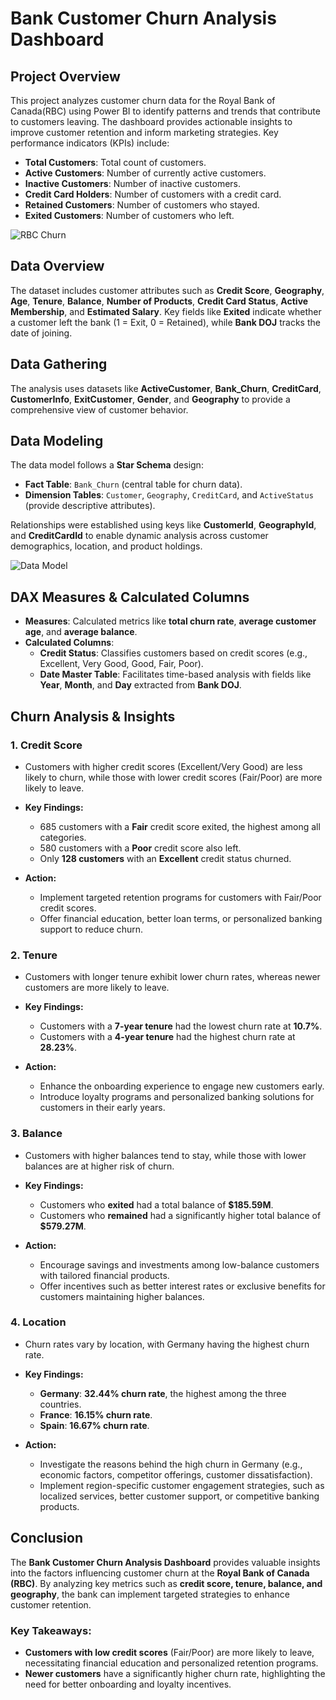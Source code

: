 # Bank Customer Churn Analysis Dashboard

## **Project Overview**
This project analyzes customer churn data for the Royal Bank of Canada(RBC) using Power BI to identify patterns and trends that contribute to customers leaving. The dashboard provides actionable insights to improve customer retention and inform marketing strategies. Key performance indicators (KPIs) include:
- **Total Customers**: Total count of customers.
- **Active Customers**: Number of currently active customers.
- **Inactive Customers**: Number of inactive customers.
- **Credit Card Holders**: Number of customers with a credit card.
- **Retained Customers**: Number of customers who stayed.
- **Exited Customers**: Number of customers who left.

![RBC Churn](https://github.com/user-attachments/assets/587a329a-e87f-415a-93ee-959f87212efa)



## **Data Overview**
The dataset includes customer attributes such as **Credit Score**, **Geography**, **Age**, **Tenure**, **Balance**, **Number of Products**, **Credit Card Status**, **Active Membership**, and **Estimated Salary**. Key fields like **Exited** indicate whether a customer left the bank (1 = Exit, 0 = Retained), while **Bank DOJ** tracks the date of joining.



## **Data Gathering**
The analysis uses datasets like **ActiveCustomer**, **Bank_Churn**, **CreditCard**, **CustomerInfo**, **ExitCustomer**, **Gender**, and **Geography** to provide a comprehensive view of customer behavior.



## **Data Modeling**
The data model follows a **Star Schema** design:
- **Fact Table**: `Bank_Churn` (central table for churn data).
- **Dimension Tables**: `Customer`, `Geography`, `CreditCard`, and `ActiveStatus` (provide descriptive attributes).

Relationships were established using keys like **CustomerId**, **GeographyId**, and **CreditCardId** to enable dynamic analysis across customer demographics, location, and product holdings.

![Data Model](https://github.com/user-attachments/assets/88de061b-fdf1-4244-a2dd-c0595af716eb)



## **DAX Measures & Calculated Columns**
- **Measures**: Calculated metrics like **total churn rate**, **average customer age**, and **average balance**.
- **Calculated Columns**: 
  - **Credit Status**: Classifies customers based on credit scores (e.g., Excellent, Very Good, Good, Fair, Poor).
  - **Date Master Table**: Facilitates time-based analysis with fields like **Year**, **Month**, and **Day** extracted from **Bank DOJ**.



## **Churn Analysis & Insights**

### 1. **Credit Score**
- Customers with higher credit scores (Excellent/Very Good) are less likely to churn, while those with lower credit scores (Fair/Poor) are more likely to leave.  
- **Key Findings:**
  - 685 customers with a **Fair** credit score exited, the highest among all categories.
  - 580 customers with a **Poor** credit score also left.
  - Only **128 customers** with an **Excellent** credit status churned.  

- **Action:**  
  - Implement targeted retention programs for customers with Fair/Poor credit scores.
  - Offer financial education, better loan terms, or personalized banking support to reduce churn.

### 2. **Tenure**
- Customers with longer tenure exhibit lower churn rates, whereas newer customers are more likely to leave.  
- **Key Findings:**
  - Customers with a **7-year tenure** had the lowest churn rate at **10.7%**.
  - Customers with a **4-year tenure** had the highest churn rate at **28.23%**.

- **Action:**  
  - Enhance the onboarding experience to engage new customers early.
  - Introduce loyalty programs and personalized banking solutions for customers in their early years.

### 3. **Balance**
- Customers with higher balances tend to stay, while those with lower balances are at higher risk of churn.  
- **Key Findings:**
  - Customers who **exited** had a total balance of **$185.59M**.
  - Customers who **remained** had a significantly higher total balance of **$579.27M**.

- **Action:**  
  - Encourage savings and investments among low-balance customers with tailored financial products.
  - Offer incentives such as better interest rates or exclusive benefits for customers maintaining higher balances.

### 4. **Location**
- Churn rates vary by location, with Germany having the highest churn rate.  
- **Key Findings:**
  - **Germany**: **32.44% churn rate**, the highest among the three countries.
  - **France**: **16.15% churn rate**.
  - **Spain**: **16.67% churn rate**.

- **Action:**  
  - Investigate the reasons behind the high churn in Germany (e.g., economic factors, competitor offerings, customer dissatisfaction).
  - Implement region-specific customer engagement strategies, such as localized services, better customer support, or competitive banking products.



## **Conclusion**
The **Bank Customer Churn Analysis Dashboard** provides valuable insights into the factors influencing customer churn at the **Royal Bank of Canada (RBC)**. By analyzing key metrics such as **credit score, tenure, balance, and geography**, the bank can implement targeted strategies to enhance customer retention.

### **Key Takeaways:**
- **Customers with low credit scores** (Fair/Poor) are more likely to leave, necessitating financial education and personalized retention programs.
- **Newer customers** have a significantly higher churn rate, highlighting the need for better onboarding and loyalty incentives.


